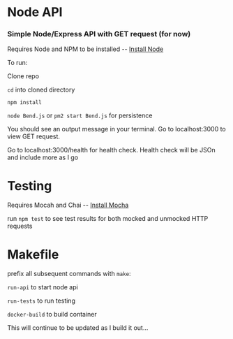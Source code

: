 # Node API

### Simple Node/Express API with GET request (for now)

Requires Node and NPM to be installed -- 
[Install Node](https://nodejs.org/en/)

To run:

Clone repo

`cd` into cloned directory

`npm install`

`node Bend.js` or `pm2 start Bend.js` for persistence

You should see an output message in your terminal. Go to localhost:3000 to view GET request. 

Go to localhost:3000/health for health check.
Health check will be JSOn and include more as I go

# Testing

Requires Mocah and Chai -- [Install Mocha](https://mochajs.org/)

run `npm test` to see test results for both mocked and unmocked HTTP requests

# Makefile

prefix all subsequent commands with `make`:

`run-api` to start node api

`run-tests` to run testing

`docker-build` to build container

This will continue to be updated as I build it out...

